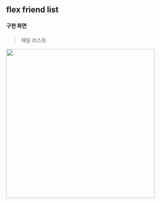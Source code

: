 flex friend list
------

#### 구현 화면
> 채팅 리스트
<img src="https://user-images.githubusercontent.com/62641007/113668199-daaab180-96ec-11eb-82c9-91641eb8038a.png"  width="400" height=auto>
